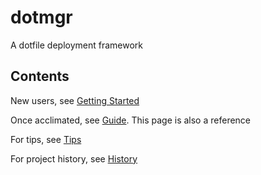 # dotmgr

A dotfile deployment framework

## Contents

New users, see [Getting Started](docs/getting-started.md)

Once acclimated, see [Guide](docs/guide.md). This page is also a reference

For tips, see [Tips](docs/tips.md)

For project history, see [History](docs/history.md)
